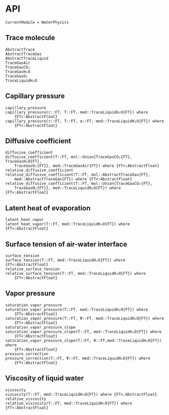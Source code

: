 # API
```@meta
CurrentModule = WaterPhysics
```




## Trace molecule

```@docs
AbstractTrace
AbstractTraceGas
AbstractTraceLiquid
TraceGasAir
TraceGasCO₂
TraceGasH₂O
TraceGasO₂
TraceLiquidH₂O
```




## Capillary pressure

```@docs
capillary_pressure
capillary_pressure(r::FT, T::FT, med::TraceLiquidH₂O{FT}) where
    {FT<:AbstractFloat}
capillary_pressure(r::FT, T::FT, α::FT, med::TraceLiquidH₂O{FT}) where
    {FT<:AbstractFloat}
```




## Diffusive coefficient

```@docs
diffusive_coefficient
diffusive_coefficient(T::FT, mol::Union{TraceGasCO₂{FT}, TraceGasH₂O{FT},
    TraceGasO₂{FT}}, med::TraceGasAir{FT}) where {FT<:AbstractFloat}
relative_diffusive_coefficient
relative_diffusive_coefficient(T::FT, mol::AbstractTraceGas{FT},
    med::AbstractTraceGas{FT}) where {FT<:AbstractFloat}
relative_diffusive_coefficient(T::FT, mol::Union{TraceGasCO₂{FT},
    TraceGasN₂{FT}}, med::TraceLiquidH₂O{FT}) where {FT<:AbstractFloat}
```




## Latent heat of evaporation

```@docs
latent_heat_vapor
latent_heat_vapor(T::FT, med::TraceLiquidH₂O{FT}) where {FT<:AbstractFloat}
```




## Surface tension of air-water interface

```@docs
surface_tension
surface_tension(T::FT, med::TraceLiquidH₂O{FT}) where {FT<:AbstractFloat}
relative_surface_tension
relative_surface_tension(T::FT, med::TraceLiquidH₂O{FT}) where
    {FT<:AbstractFloat}
```




## Vapor pressure

```@docs
saturation_vapor_pressure
saturation_vapor_pressure(T::FT, med::TraceLiquidH₂O{FT}) where
    {FT<:AbstractFloat}
saturation_vapor_pressure(T::FT, Ψ::FT, med::TraceLiquidH₂O{FT}) where
    {FT<:AbstractFloat}
saturation_vapor_pressure_slope
saturation_vapor_pressure_slope(T::FT, med::TraceLiquidH₂O{FT}) where
    {FT<:AbstractFloat}
saturation_vapor_pressure_slope(T::FT, Ψ::FT,med::TraceLiquidH₂O{FT}) where
    {FT<:AbstractFloat}
pressure_correction
pressure_correction(T::FT, Ψ::FT, med::TraceLiquidH₂O{FT}) where
    {FT<:AbstractFloat}
```




## Viscosity of liquid water

```@docs
viscosity
viscosity(T::FT, med::TraceLiquidH₂O{FT}) where {FT<:AbstractFloat}
relative_viscosity
relative_viscosity(T::FT, med::TraceLiquidH₂O{FT}) where {FT<:AbstractFloat}
```
